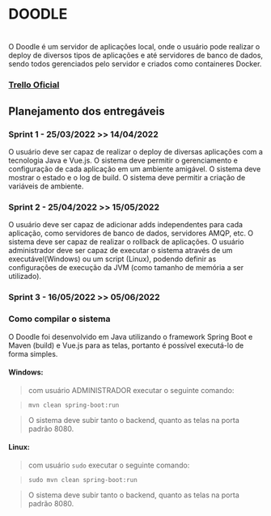 # DOODLE <h1>
O Doodle é um servidor de aplicações local, onde o usuário pode realizar o deploy de diversos tipos de aplicações e até servidores de banco de dados, sendo todos gerenciados pelo servidor e criados como containeres Docker.

### [Trello Oficial][trello]

## Planejamento dos entregáveis
### Sprint 1 - 25/03/2022 >> 14/04/2022
O usuário deve ser capaz de realizar o deploy de diversas aplicações com a tecnologia Java e Vue.js.
O sistema deve permitir o gerenciamento e configuração de cada aplicação em um ambiente amigável.
O sistema deve mostrar o estado e o log de build.
O sistema deve permitir a criação de variáveis de ambiente.
### Sprint 2 - 25/04/2022 >> 15/05/2022
O usuário deve ser capaz de adicionar adds independentes para cada aplicação, como servidores de banco de dados, servidores AMQP, etc.
O sistema deve ser capaz de realizar o rollback de aplicações.
O usuário administrador deve ser capaz de executar o sistema através de um executável(Windows) ou um script (Linux), podendo definir as configurações de execução da JVM (como tamanho de memória a ser utilizado).
### Sprint 3 - 16/05/2022 >> 05/06/2022

### Como compilar o sistema
O Doodle foi desenvolvido em Java utilizando o framework Spring Boot e Maven (build) e Vue.js para as telas, portanto é possível executá-lo de forma simples.
#### Windows:
> com usuário ADMINISTRADOR executar o seguinte comando:

> `mvn clean spring-boot:run`

> O sistema deve subir tanto o backend, quanto as telas na porta padrão 8080.
#### Linux:
> com usuário `sudo` executar o seguinte comando:

> `sudo mvn clean spring-boot:run`

> O sistema deve subir tanto o backend, quanto as telas na porta padrão 8080.


[trello]:https://trello.com/b/S7Vku5Py/todo
